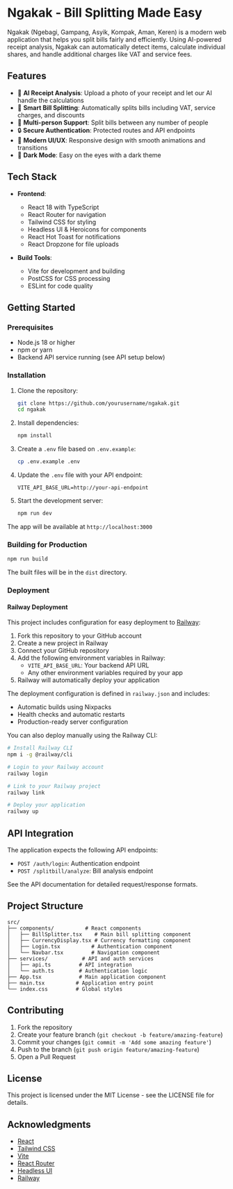 # Ngakak - Bill Splitting Made Easy

Ngakak (Ngebagi, Gampang, Asyik, Kompak, Aman, Keren) is a modern web application that helps you split bills fairly and efficiently. Using AI-powered receipt analysis, Ngakak can automatically detect items, calculate individual shares, and handle additional charges like VAT and service fees.

## Features

- 📸 **AI Receipt Analysis**: Upload a photo of your receipt and let our AI handle the calculations
- 🧮 **Smart Bill Splitting**: Automatically splits bills including VAT, service charges, and discounts
- 👥 **Multi-person Support**: Split bills between any number of people
- 🔒 **Secure Authentication**: Protected routes and API endpoints
- 💫 **Modern UI/UX**: Responsive design with smooth animations and transitions
- 🌙 **Dark Mode**: Easy on the eyes with a dark theme

## Tech Stack

- **Frontend**:
  - React 18 with TypeScript
  - React Router for navigation
  - Tailwind CSS for styling
  - Headless UI & Heroicons for components
  - React Hot Toast for notifications
  - React Dropzone for file uploads

- **Build Tools**:
  - Vite for development and building
  - PostCSS for CSS processing
  - ESLint for code quality

## Getting Started

### Prerequisites

- Node.js 18 or higher
- npm or yarn
- Backend API service running (see API setup below)

### Installation

1. Clone the repository:
   ```bash
   git clone https://github.com/yourusername/ngakak.git
   cd ngakak
   ```

2. Install dependencies:
   ```bash
   npm install
   ```

3. Create a `.env` file based on `.env.example`:
   ```bash
   cp .env.example .env
   ```

4. Update the `.env` file with your API endpoint:
   ```
   VITE_API_BASE_URL=http://your-api-endpoint
   ```

5. Start the development server:
   ```bash
   npm run dev
   ```

The app will be available at `http://localhost:3000`

### Building for Production

```bash
npm run build
```

The built files will be in the `dist` directory.

### Deployment

#### Railway Deployment

This project includes configuration for easy deployment to [Railway](https://railway.app):

1. Fork this repository to your GitHub account
2. Create a new project in Railway
3. Connect your GitHub repository
4. Add the following environment variables in Railway:
   - `VITE_API_BASE_URL`: Your backend API URL
   - Any other environment variables required by your app
5. Railway will automatically deploy your application

The deployment configuration is defined in `railway.json` and includes:
- Automatic builds using Nixpacks
- Health checks and automatic restarts
- Production-ready server configuration

You can also deploy manually using the Railway CLI:
```bash
# Install Railway CLI
npm i -g @railway/cli

# Login to your Railway account
railway login

# Link to your Railway project
railway link

# Deploy your application
railway up
```

## API Integration

The application expects the following API endpoints:

- `POST /auth/login`: Authentication endpoint
- `POST /splitbill/analyze`: Bill analysis endpoint

See the API documentation for detailed request/response formats.

## Project Structure

```
src/
├── components/          # React components
│   ├── BillSplitter.tsx    # Main bill splitting component
│   ├── CurrencyDisplay.tsx # Currency formatting component
│   ├── Login.tsx          # Authentication component
│   └── Navbar.tsx         # Navigation component
├── services/           # API and auth services
│   ├── api.ts         # API integration
│   └── auth.ts        # Authentication logic
├── App.tsx            # Main application component
├── main.tsx          # Application entry point
└── index.css         # Global styles
```

## Contributing

1. Fork the repository
2. Create your feature branch (`git checkout -b feature/amazing-feature`)
3. Commit your changes (`git commit -m 'Add some amazing feature'`)
4. Push to the branch (`git push origin feature/amazing-feature`)
5. Open a Pull Request

## License

This project is licensed under the MIT License - see the LICENSE file for details.

## Acknowledgments

- [React](https://reactjs.org/)
- [Tailwind CSS](https://tailwindcss.com/)
- [Vite](https://vitejs.dev/)
- [React Router](https://reactrouter.com/)
- [Headless UI](https://headlessui.dev/)
- [Railway](https://railway.app)
